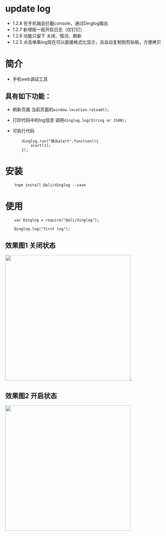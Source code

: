 # update log
* 1.2.8 在手机端会拦截console，通过Dinglog输出
* 1.2.7 新增摇一摇开启日志（仅钉钉）
* 1.2.6 功能只留下 关闭、情况、刷新
* 1.2.5 点击单条log现在可以直接格式化显示，且自动复制到剪贴板，方便拷贝

# 简介
* 手机web调试工具

## 具有如下功能：

* 刷新页面
	当前页面的`window.location.reload();`

* 打印代码中的log信息
	调用`dinglog.log(String or JSON);`

* 可执行代码

	````
		dinglog.run("弹出alert",function(){
			alert(1);
		});
	````

# 安装

````
	tnpm install @ali/dinglog --save

````


# 使用

````
	var Dinglog = require("@ali/dinglog");

	Dinglog.log("first log");

````




## 效果图1 关闭状态
<img src="https://static.dingtalk.com/media/lADOB4to6M0EcM0CgA_640_1136.jpg_620x10000q90.jpg" width="400"/>;

## 效果图2 开启状态
<img src="https://static.dingtalk.com/media/lADOB4to580EcM0CgA_640_1136.jpg_620x10000q90.jpg" width="400"/>

